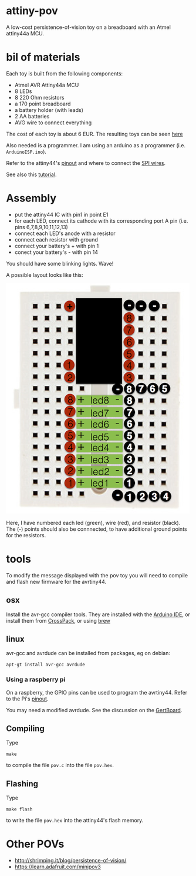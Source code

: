 # attiny-pov

A low-cost persistence-of-vision toy on a breadboard with an Atmel attiny44a MCU.

# bil of materials

Each toy is built from the following components:

- Atmel AVR Attiny44a MCU
- 8 LEDs
- 8 220 Ohm resistors
- a 170 point breadboard
- a battery holder (with leads)
- 2 AA batteries
- AVG wire to connect everything

The cost of each toy is about 6 EUR.
The resulting toys can be seen [here](https://twitter.com/joostd/status/682868528966418432)

Also needed is a programmer. I am using an arduino as a programmer (i.e. `ArduinoISP.ino`).

Refer to the attiny44's [pinout](http://42bots.com/wp-content/uploads/2014/01/ATTiny84-ATTiny44-pinout.png) and where to connect the [SPI wires](http://orig06.deviantart.net/82c9/f/2013/038/3/7/attiny_web_by_pighixxx-d5u4aur.png).

See also this [tutorial](http://highlowtech.org/?p=1706).

# Assembly

- put the attiny44 IC with pin1 in point E1
- for each LED, connect its cathode with its corresponding port A pin (i.e. pins 6,7,8,9,10,11,12,13)
- connect each LED's anode with a resistor
- connect each resistor with ground
- connect your battery's + with pin 1
- conect your battery's - with pin 14

You should have some blinking lights. Wave!

A possible layout looks like this:

![pov-on-breadboard](pov-breadboard.png "PoV toy on a breadboard")

Here, I have numbered each led (green), wire (red), and resistor (black).
The (-) points should also be connnected, to have additional ground points for the resistors.

# tools

To modify the message displayed with the pov toy you will need to compile and flash new firmware for the avrtiny44.

## osx

Install the avr-gcc compiler tools. They are installed with the [Arduino IDE](https://www.arduino.cc/en/Main/Software), or install them from [CrossPack](https://www.obdev.at/products/crosspack/index.html), or using [brew](http://brew.sh)

## linux

avr-gcc and avrdude can be installed from packages, eg on debian:

	apt-gt install avr-gcc avrdude

### Using a raspberry pi

On a raspberry, the GPIO pins can be used to program the avrtiny44. Refer to the Pi's [pinout](http://pinout.xyz/pinout/arduino_spi).

You may need a modified avrdude. See the discussion on the [GertBoard](https://projects.drogon.net/raspberry-pi/gertboard/arduino-ide-installation-isp/).

## Compiling

Type

	make

to compile the file `pov.c` into the file `pov.hex`.

## Flashing

Type

	make flash

to write the file `pov.hex` into the attiny44's flash memory.


# Other POVs

- http://shrimping.it/blog/persistence-of-vision/
- https://learn.adafruit.com/minipov3
